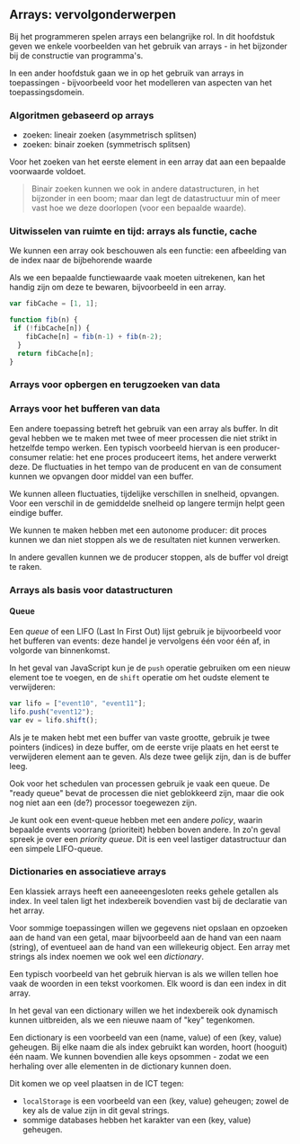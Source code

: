 ## Arrays: vervolgonderwerpen

Bij het programmeren spelen arrays een belangrijke rol. In dit hoofdstuk geven we enkele voorbeelden van het gebruik van arrays - in het bijzonder bij de constructie van programma's.

In een ander hoofdstuk gaan we in op het gebruik van arrays in toepassingen - bijvoorbeeld voor het modelleren van aspecten van het toepassingsdomein.

### Algoritmen gebaseerd op arrays

* zoeken: lineair zoeken (asymmetrisch splitsen)
* zoeken: binair zoeken (symmetrisch splitsen)

Voor het zoeken van het eerste element in een array dat aan een bepaalde voorwaarde voldoet.

> Binair zoeken kunnen we ook in andere datastructuren, in het bijzonder in een boom; maar dan legt de datastructuur min of meer vast hoe we deze doorlopen (voor een bepaalde waarde).

### Uitwisselen van ruimte en tijd: arrays als functie, cache

We kunnen een array ook beschouwen als een functie: een afbeelding van de index naar de bijbehorende waarde

Als we een bepaalde functiewaarde vaak moeten uitrekenen, kan het handig zijn om deze te bewaren, bijvoorbeeld in een array. 

```js
var fibCache = [1, 1];

function fib(n) {
 if (!fibCache[n]) {
    fibCache[n] = fib(n-1) + fib(n-2);
  }
  return fibCache[n];
}

```

### Arrays voor opbergen en terugzoeken van data

### Arrays voor het bufferen van data

Een andere toepassing betreft het gebruik van een array als buffer. In dit geval hebben we te maken met twee of meer processen die niet strikt in hetzelfde tempo werken. Een typisch voorbeeld hiervan is een producer-consumer relatie: het ene proces produceert items, het andere verwerkt deze. De fluctuaties in het tempo van de producent en van de consument kunnen we opvangen door middel van een buffer.

We kunnen alleen fluctuaties, tijdelijke verschillen in snelheid, opvangen. Voor een  verschil in de gemiddelde snelheid op langere termijn helpt geen eindige buffer.

We kunnen te maken hebben met een autonome producer: dit proces kunnen we dan niet stoppen als we de resultaten niet kunnen verwerken.

In andere gevallen kunnen we de producer stoppen, als de buffer vol dreigt te raken. 


### Arrays als basis voor datastructuren



#### Queue

Een *queue* of een LIFO (Last In First Out) lijst gebruik je bijvoorbeeld voor het bufferen van events: deze handel je vervolgens één voor één af, in volgorde van binnenkomst.

In het geval van JavaScript kun je de `push` operatie gebruiken om een nieuw element toe te voegen, en de `shift` operatie om het oudste element te verwijderen:

```js
var lifo = ["event10", "event11"];
lifo.push("event12");
var ev = lifo.shift();
```

Als je te maken hebt met een buffer van vaste grootte, gebruik je twee pointers (indices) in deze buffer, om de eerste vrije plaats en het eerst te verwijderen element aan te geven. Als deze twee gelijk zijn, dan is de buffer leeg.

Ook voor het schedulen van processen gebruik je vaak een queue. De "ready queue" bevat de processen die niet geblokkeerd zijn, maar die ook nog niet aan een (de?) processor toegewezen zijn.

Je kunt ook een event-queue hebben met een andere *policy*, waarin bepaalde events voorrang (prioriteit) hebben boven andere. In zo'n geval spreek je over een *priority queue*. Dit is een veel lastiger datastructuur dan een simpele LIFO-queue.

### Dictionaries en associatieve arrays

Een klassiek arrays heeft een aaneeengesloten reeks gehele getallen als index. In veel talen ligt het indexbereik bovendien vast bij de declaratie van het array.

Voor sommige toepassingen willen we gegevens niet opslaan en opzoeken aan de hand van een getal, maar bijvoorbeeld aan de hand van een naam (string), of eventueel aan de hand van een willekeurig object. Een array met strings als index noemen we ook wel een *dictionary*.

Een typisch voorbeeld van het gebruik hiervan is als we willen tellen hoe vaak de woorden in een tekst voorkomen. Elk woord is dan een index in dit array.

In het geval van een dictionary willen we het indexbereik ook dynamisch kunnen uitbreiden, als we een nieuwe naam of "key" tegenkomen.

Een dictionary is een voorbeeld van een (name, value) of een (key, value) geheugen. Bij elke naam die als index gebruikt kan worden, hoort (hooguit) één naam. We kunnen bovendien alle keys opsommen - zodat we een herhaling over alle elementen in de dictionary kunnen doen.

Dit komen we op veel plaatsen in de ICT tegen:

* `localStorage` is een voorbeeld van een (key, value) geheugen; zowel de key als de value zijn in dit geval strings.
* sommige databases hebben het karakter van een (key, value) geheugen.
